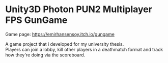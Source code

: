 # Unity3D Photon PUN2 Multiplayer FPS GunGame

Game page: https://emirhansensoy.itch.io/gungame

A game project that i developed for my university thesis.<br>
Players can join a lobby, kill other players in a deathmatch format and track how they're doing via the scoreboard.

